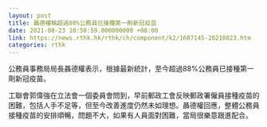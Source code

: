```yaml
---
layout: post
title: 聶德權稱超過88%公務員已接種第一劑新冠疫苗
date: 2021-08-23 10:58:59.000000000 +08:00
link: https://news.rthk.hk/rthk/ch/component/k2/1607145-20210823.htm
categories: rthk
---
```


公務員事務局局長聶德權表示，根據最新統計，至今超過88%公務員已接種第一劑新冠疫苗。

工聯會郭偉強在立法會一個委員會問到，早前郵政工會反映郵政署僱員接種疫苗的困難，包括人手不足等，但至今改善進度仍然未如理想。聶德權回應，整體公務員接種疫苗的安排順暢，問題不大，如果有人員面對困難，當局很樂意跟進配合。

